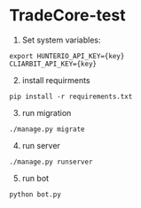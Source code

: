 # TradeCore-test

1. Set system variables:
```
export HUNTERIO_API_KEY={key}
CLIARBIT_API_KEY={key}
```

2. install requirments
```
pip install -r requirements.txt
```

3. run migration
```
./manage.py migrate
```

4. run server
```
./manage.py runserver
```

5. run bot
```
python bot.py
```
